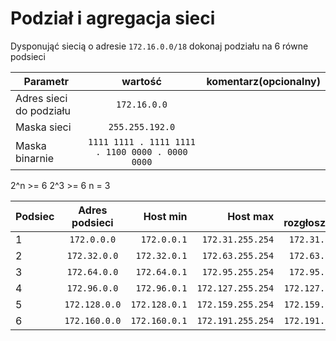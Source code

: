 # Podział i agregacja sieci

Dysponująć siecią o adresie ``172.16.0.0/18`` dokonaj podziału na 6 równe podsieci

| Parametr | wartość | komentarz(opcionalny) |
| ------------- |:-------------:| -----:|
| Adres sieci do podziału | ``172.16.0.0`` | |  
| Maska sieci  | ``255.255.192.0`` | |
| Maska binarnie  | ``1111 1111 . 1111 1111 . 1100 0000 . 0000 0000`` | |


2^n >= 6
2^3 >= 6
n = 3

| Podsiec   | Adres podsieci | Host min     | Host max      | Adres rozgłoszeniowy |
| -------------     |:-------------: | -----:       | -----:        | -----:    |
| 1         | ``172.0.0.0`` | ``172.0.0.1`` | ``172.31.255.254`` | ``172.31.255.255`` |
| 2         | ``172.32.0.0`` | ``172.32.0.1`` | ``172.63.255.254`` | ``172.63.255.255`` |
| 3         | ``172.64.0.0`` | ``172.64.0.1`` | ``172.95.255.254`` | ``172.95.255.255`` |
| 4         | ``172.96.0.0`` | ``172.96.0.1`` | ``172.127.255.254`` | ``172.127.255.255`` |
| 5         | ``172.128.0.0`` | ``172.128.0.1`` | ``172.159.255.254`` | ``172.159.255.255`` |
| 6         | ``172.160.0.0`` | ``172.160.0.1`` | ``172.191.255.254`` | ``172.191.255.255`` |


